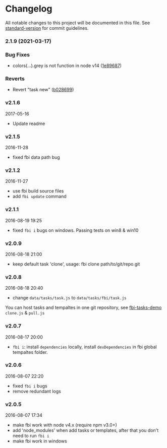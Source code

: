 # Changelog

All notable changes to this project will be documented in this file. See [standard-version](https://github.com/conventional-changelog/standard-version) for commit guidelines.

### 2.1.9 (2021-03-17)


### Bug Fixes

* colors(...).grey is not function in node v14 ([1e89687](https://github.com/fbi-js/fbi/commit/1e89687bfab6cc7f5e38281e1cee252ad2c1388c))


### Reverts

* Revert "task new" ([b028699](https://github.com/fbi-js/fbi/commit/b0286990a30af964f6eb5b650bb2d4de232854ff))

### v2.1.6
2017-05-16
- Update readme

### v2.1.5
2016-11-28
- fixed fbi data path bug

### v2.1.2
2016-11-27
- use fbi build source files
- add `fbi update` command

### v2.1.1
2016-08-19 19:25
- fixed `fbi i` bugs on windows. Passing tests on win8 & win10

### v2.0.9
2016-08-18 21:00
- keep default task 'clone', usage: fbi clone path/to/git/repo.git

### v2.0.8
2016-08-18 20:40
- change `data/tasks/task.js` to `data/tasks/fbi/task.js`

You can host tasks and tempaltes in one git repository, see [fbi-tasks-demo](https://github.com/neikvon/fbi-tasks-demo) `clone.js` & `pull.js`

### v2.0.7
2016-08-17 20:00
- `fbi i`: install `dependencies` locally, install `devDependencies` in fbi global tempaltes folder.

### v2.0.6
2016-08-07 22:20
- fixed `fbi i` bugs
- remove redundant logs

### v2.0.5
2016-08-07 17:34
- make fbi work with node v4.x (require npm v3.0+)
- add 'node_modules' when add tasks or templates, after that you don't need to run `fbi i`
- make fbi work in windows
